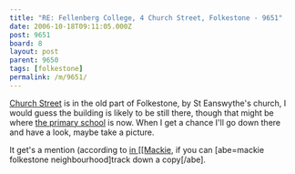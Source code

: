 ```yaml
---
title: "RE: Fellenberg College, 4 Church Street, Folkestone - 9651"
date: 2006-10-18T09:11:05.000Z
post: 9651
board: 8
layout: post
parent: 9650
tags: [folkestone]
permalink: /m/9651/
---
```

<a href="http://maps.google.co.uk/maps?f=q&hl=en&q=folkestone&ie=UTF8&z=17&ll=51.079135,1.181931&spn=0.003842,0.013025&t=h&om=1">Church Street</a> is in the old part of Folkestone, by St Eanswythe's church, I would guess the building is likely to be still there, though that might be where <a href="http://www.steanswythesschool.org.uk/">the primary school</a> is now. When I get a chance I'll go down there and have a look, maybe take a picture.

It get's a mention (according to <a href="http://freepages.genealogy.rootsweb.com/~folkestonefamilies/mackie.htm this great index]]" title="Mackie's book about Folkestone">in [[Mackie</a>, if you can [abe=mackie folkestone neighbourhood]track down a copy[/abe].
